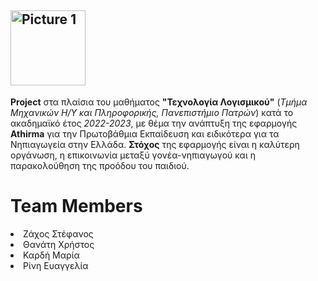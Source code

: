 ##  <img width="120" alt="Picture 1" src="https://user-images.githubusercontent.com/126786162/236292786-e7074d7f-7151-4fbf-8284-7d62dc2e45a4.png">

 **Project**  στα πλαίσια του μαθήματος **"Τεχνολογία Λογισμικού"** (*Τμήμα Μηχανικών Η/Υ και Πληροφορικής, Πανεπιστήμιο Πατρών*) κατά το ακαδημαϊκό έτος *2022-2023*, με θέμα την ανάπτυξη της  εφαρμογής **Athirma** για την Πρωτοβάθμια Εκπαίδευση και ειδικότερα για τα Νηπιαγωγεία στην Ελλάδα. **Στόχος** της εφαρμογής είναι η καλύτερη οργάνωση, η επικοινωνία μεταξύ γονέα-νηπιαγωγού και η παρακολούθηση της προόδου του παιδιού. 

<h1> Team Members </h1>
<li>Ζάχος Στέφανος
<li>Θανάτη Χρήστος
<li>Καρδή Μαρία
<li>Ρίνη Ευαγγελία
